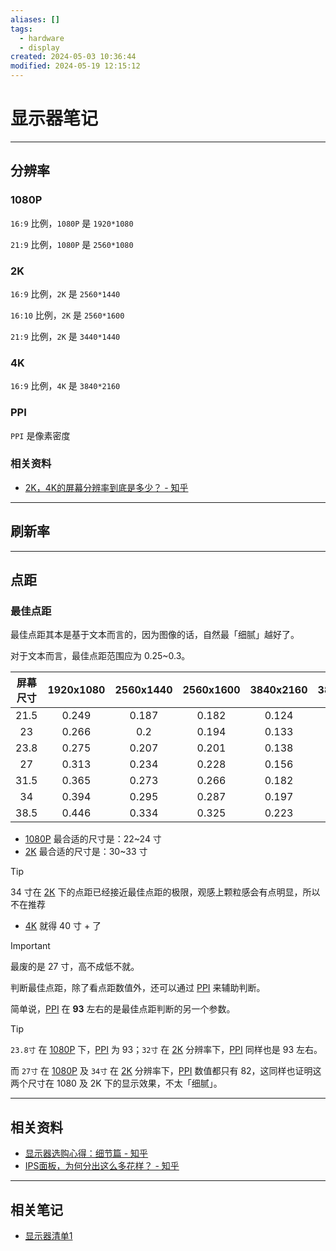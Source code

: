 ```yaml
---
aliases: []
tags:
  - hardware
  - display
created: 2024-05-03 10:36:44
modified: 2024-05-19 12:15:12
---
```


# 显示器笔记

---

## 分辨率

### 1080P

`16:9` 比例，`1080P` 是 `1920*1080`

`21:9` 比例，`1080P` 是 `2560*1080`

### 2K

`16:9` 比例，`2K` 是 `2560*1440`

`16:10` 比例，`2K` 是 `2560*1600`

`21:9` 比例，`2K` 是 `3440*1440`

### 4K

`16:9` 比例，`4K` 是 `3840*2160`

### PPI

`PPI` 是像素密度

### 相关资料

* [2K，4K的屏幕分辨率到底是多少？ - 知乎](https://www.zhihu.com/question/437816276)

---

## 刷新率

---

## 点距

### 最佳点距

最佳点距其本是基于文本而言的，因为图像的话，自然最「细腻」越好了。

对于文本而言，最佳点距范围应为 0.25~0.3。

| 屏幕尺寸 | 1920x1080 | 2560x1440 | 2560x1600 | 3840x2160 | 3840x2560 |     
|:--------:|:---------:|:---------:|:---------:|:---------:|:---------:|
|   21.5   |   0.249   |   0.187   |   0.182   |   0.124   |   0.119   |     
|    23    |   0.266   |    0.2    |   0.194   |   0.133   |   0.127   |     
|   23.8   |   0.275   |   0.207   |   0.201   |   0.138   |   0.132   |     
|    27    |   0.313   |   0.234   |   0.228   |   0.156   |   0.149   |     
|   31.5   |   0.365   |   0.273   |   0.266   |   0.182   |   0.174   |     
|    34    |   0.394   |   0.295   |   0.287   |   0.197   |   0.188   |     
|   38.5   |   0.446   |   0.334   |   0.325   |   0.223   |   0.213   |     

* [1080P](#1080P) 最合适的尺寸是：22~24 寸
* [2K](#2K) 最合适的尺寸是：30~33 寸
> [!tip] 
> 
> 34 寸在 [2K](#2K) 下的点距已经接近最佳点距的极限，观感上颗粒感会有点明显，所以不在推荐
* [4K](#4K) 就得 40 寸 + 了

> [!important] 
> 
> 最废的是 27 寸，高不成低不就。

判断最佳点距，除了看点距数值外，还可以通过 [PPI](#PPI) 来辅助判断。

简单说，[PPI](#PPI) 在 **93** 左右的是最佳点距判断的另一个参数。

> [!tip] 
> 
> `23.8寸` 在 [1080P](#1080P) 下，[PPI](#PPI) 为 93；`32寸` 在 [2K](#2K) 分辨率下，[PPI](#PPI) 同样也是 93 左右。
> 
> 而 `27寸` 在 [1080P](#1080P) 及 `34寸` 在 [2K](#2K) 分辨率下，[PPI](#PPI) 数值都只有 82，这同样也证明这两个尺寸在 1080 及 2K 下的显示效果，不太「细腻」。

---

## 相关资料

* [显示器选购心得：细节篇 - 知乎](https://zhuanlan.zhihu.com/p/74242577)
* [IPS面板，为何分出这么多花样？ - 知乎](https://zhuanlan.zhihu.com/p/614905333)

---

## 相关笔记

* [显示器清单1](Display_list_1.md)